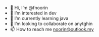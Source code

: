 - 👋 Hi, I’m @fnoorin
- 👀 I’m interested in dev
- 🌱 I’m currently learning java
- 💞️ I’m looking to collaborate on anytghin
- 📫 How to reach me noorin@outlook.my

<!---
fnoorin/fnoorin is a ✨ special ✨ repository because its `README.md` (this file) appears on your GitHub profile.
You can click the Preview link to take a look at your changes.
--->

